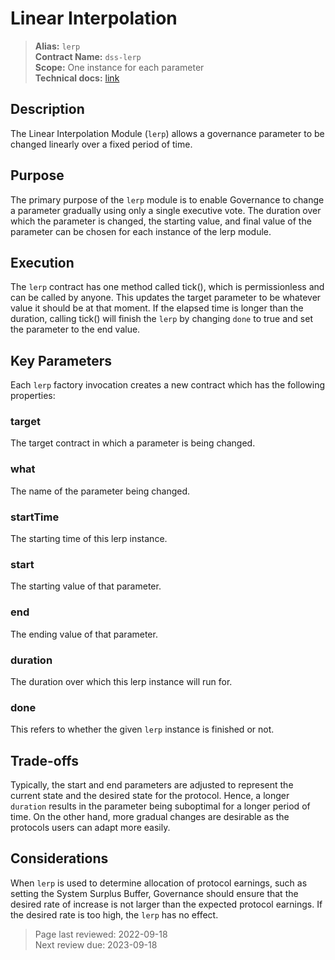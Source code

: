 # Linear Interpolation


>**Alias:** `lerp`  
>**Contract Name:** `dss-lerp`  
>**Scope:** One instance for each parameter  
>**Technical docs:** [link](https://github.com/makerdao/dss-lerp)  

## Description

The Linear Interpolation Module (`lerp`) allows a governance parameter to be changed linearly over a fixed period of time. 

## Purpose

The primary purpose of the `lerp` module is to enable Governance to change a parameter gradually using only a single executive vote. The duration over which the parameter is changed, the starting value, and final value of the parameter can be chosen for each instance of the lerp module.

## Execution 
The `lerp` contract has one method called tick(), which is permissionless and can be called by anyone. This updates the target parameter to be whatever value it should be at that moment. If the elapsed time is longer than the duration, calling tick() will finish the `lerp` by changing `done` to true and set the parameter to the end value. 


## Key Parameters

Each `lerp` factory invocation creates a new contract which has the following properties:

### target 
The target contract in which a parameter is being changed. 

### what 
The name of the parameter being changed. 

### startTime 
The starting time of this lerp instance. 

### start 
The starting value of that parameter. 

### end 
The ending value of that parameter. 

### duration 
The duration over which this lerp instance will run for. 

### done
This refers to whether the given `lerp` instance is finished or not.



## Trade-offs

Typically, the start and end parameters are adjusted to represent the current state and the desired state for the protocol. Hence, a longer `duration` results in the parameter being suboptimal for a longer period of time. On the other hand, more gradual changes are desirable as the protocols users can adapt more easily.


## Considerations

When `lerp` is used to determine allocation of protocol earnings, such as setting the System Surplus Buffer, Governance should ensure that the desired rate of increase is not larger than the expected protocol earnings. If the desired rate is too high, the `lerp` has no effect. 

>Page last reviewed: 2022-09-18  
>Next review due: 2023-09-18  

